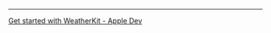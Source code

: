 

- - - -

[Get started with WeatherKit - Apple Dev](https://developer.apple.com/weatherkit/get-started/)
